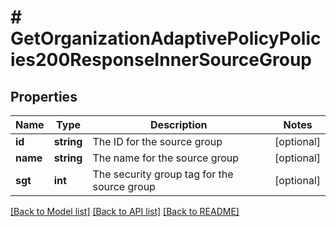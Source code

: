 # # GetOrganizationAdaptivePolicyPolicies200ResponseInnerSourceGroup

## Properties

Name | Type | Description | Notes
------------ | ------------- | ------------- | -------------
**id** | **string** | The ID for the source group | [optional]
**name** | **string** | The name for the source group | [optional]
**sgt** | **int** | The security group tag for the source group | [optional]

[[Back to Model list]](../../README.md#models) [[Back to API list]](../../README.md#endpoints) [[Back to README]](../../README.md)
